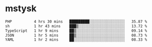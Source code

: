 # mstysk

<!--START_SECTION:waka-->

```txt
PHP          4 hrs 30 mins   █████████░░░░░░░░░░░░░░░░   35.87 %
sh           1 hr 43 mins    ███▒░░░░░░░░░░░░░░░░░░░░░   13.72 %
TypeScript   1 hr 9 mins     ██▒░░░░░░░░░░░░░░░░░░░░░░   09.14 %
JSON         1 hr 5 mins     ██▒░░░░░░░░░░░░░░░░░░░░░░   08.73 %
YAML         1 hr 2 mins     ██░░░░░░░░░░░░░░░░░░░░░░░   08.33 %
```

<!--END_SECTION:waka-->
